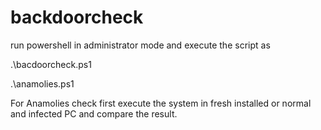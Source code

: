 # backdoorcheck

run powershell in administrator mode and execute the script as 

.\bacdoorcheck.ps1

.\anamolies.ps1

For Anamolies check first execute the system in fresh installed or normal and infected PC and compare the result. 

